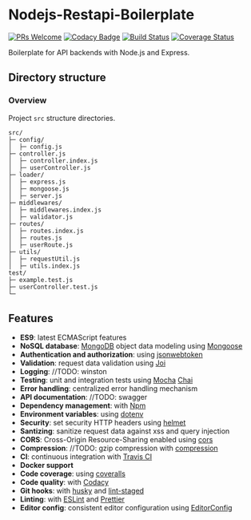 # Nodejs-Restapi-Boilerplate

[![PRs Welcome](https://img.shields.io/badge/PRs-welcome-brightgreen.svg?style=flat-square)](http://makeapullrequest.com)
[![Codacy Badge](https://app.codacy.com/project/badge/Grade/5e98f54d5b3a41ae87355a3106c889cf)](https://www.codacy.com/gh/CemBdc/nodejs-restapi/dashboard?utm_source=github.com&utm_medium=referral&utm_content=CemBdc/nodejs-restapi&utm_campaign=Badge_Grade)
[![Build Status](https://travis-ci.com/CemBdc/nodejs-restapi.svg?branch=master)](https://travis-ci.com/CemBdc/nodejs-restapi)
[![Coverage Status](https://coveralls.io/repos/github/CemBdc/nodejs-restapi/badge.svg?branch=master)](https://coveralls.io/github/CemBdc/nodejs-restapi?branch=master)

Boilerplate for API backends with Node.js and Express.

## Directory structure

### Overview

Project `src` structure directories.

```
src/
├─ config/
│  ├─ config.js
├─ controller.js
│  ├─ controller.index.js
│  ├─ userController.js
├─ loader/
│  ├─ express.js
│  ├─ mongoose.js
│  ├─ server.js
├─ middlewares/
│  ├─ middlewares.index.js
│  ├─ validator.js
├─ routes/
│  ├─ routes.index.js
│  ├─ routes.js
│  ├─ userRoute.js
├─ utils/
│  ├─ requestUtil.js
│  ├─ utils.index.js
test/
├─ example.test.js
├─ userController.test.js
└─
```

## Features

-   **ES9**: latest ECMAScript features
-   **NoSQL database**: [MongoDB](https://www.mongodb.com) object data modeling using [Mongoose](https://mongoosejs.com)
-   **Authentication and authorization**: using [jsonwebtoken](https://github.com/auth0/node-jsonwebtoken)
-   **Validation**: request data validation using [Joi](https://github.com/hapijs/joi)
-   **Logging**: //TODO: winston
-   **Testing**: unit and integration tests using [Mocha](https://mochajs.org/) [Chai](http://chaijs.com/)
-   **Error handling**: centralized error handling mechanism
-   **API documentation**: //TODO: swagger
-   **Dependency management**: with [Npm](https://www.npmjs.com/)
-   **Environment variables**: using [dotenv](https://github.com/motdotla/dotenv)
-   **Security**: set security HTTP headers using [helmet](https://helmetjs.github.io)
-   **Santizing**: sanitize request data against xss and query injection
-   **CORS**: Cross-Origin Resource-Sharing enabled using [cors](https://github.com/expressjs/cors)
-   **Compression**: //TODO: gzip compression with [compression](https://github.com/expressjs/compression)
-   **CI**: continuous integration with [Travis CI](https://travis-ci.org)
-   **Docker support**
-   **Code coverage**: using [coveralls](https://coveralls.io)
-   **Code quality**: with [Codacy](https://www.codacy.com)
-   **Git hooks**: with [husky](https://github.com/typicode/husky) and [lint-staged](https://github.com/okonet/lint-staged)
-   **Linting**: with [ESLint](https://eslint.org) and [Prettier](https://prettier.io)
-   **Editor config**: consistent editor configuration using [EditorConfig](https://editorconfig.org)
